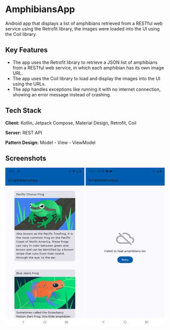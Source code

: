 
# AmphibiansApp

Android app that displays a list of amphibians retrieved from a RESTful web service using the Retrofit library, the images were loaded into the UI using the Coil library.


## Key Features

- The app uses the Retrofit library to retrieve a JSON list of amphibians from a RESTful web service, in which each amphibian has its own image URL.
- The app uses the Coil library to load and display the images into the UI using the URLs.
- The app handles exceptions like running it with no internet connection, showing an error message instead of crashing.

## Tech Stack

**Client:** Kotlin, Jetpack Compose, Material Design, Retrofit, Coil

**Server:** REST API

**Pattern Design:** Model - View - ViewModel



## Screenshots

![App Screenshot](https://github.com/milton-code/AmphibiansApp/blob/8f96518e22b7d28c69e9418bd12597b4311f9da2/amphibianlist_success.jpeg)
![App Screenshot](https://github.com/milton-code/AmphibiansApp/blob/8f96518e22b7d28c69e9418bd12597b4311f9da2/amphibianlist_error.jpeg)

